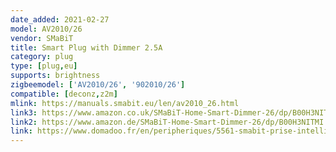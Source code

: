```yaml
---
date_added: 2021-02-27
model: AV2010/26
vendor: SMaBiT
title: Smart Plug with Dimmer 2.5A
category: plug
type: [plug,eu]
supports: brightness
zigbeemodel: ['AV2010/26', '902010/26']
compatible: [deconz,z2m]
mlink: https://manuals.smabit.eu/len/av2010_26.html
link3: https://www.amazon.co.uk/SMaBiT-Home-Smart-Dimmer-26/dp/B00H3NITMI 
link2: https://www.amazon.de/SMaBiT-Home-Smart-Dimmer-26/dp/B00H3NITMI
link: https://www.domadoo.fr/en/peripheriques/5561-smabit-prise-intelligente-zigbee-variateur-25a-8023874395845.html
---
```


